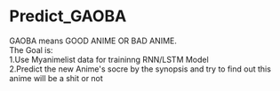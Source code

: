 # Predict_GAOBA
GAOBA means GOOD ANIME OR BAD ANIME.<br>
The Goal is:<br>
1.Use Myanimelist data for traininng RNN/LSTM Model<br>
2.Predict the new Anime's socre by the synopsis and try to find out this anime will be a shit or not<br>
<br>
